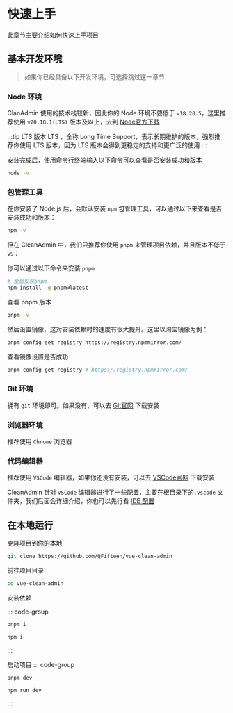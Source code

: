 # 快速上手

此章节主要介绍如何快速上手项目

## 基本开发环境

> 如果你已经具备以下开发环境，可选择跳过这一章节

### Node 环境

ClanAdmin 使用的技术栈较新，因此你的 Node 环境不要低于 `v18.20.5`，这里推荐使用 `v20.18.1(LTS)` 版本及以上，去到 [Node官方下载](https://nodejs.org/zh-cn/download)

:::tip LTS 版本
LTS ，全称 Long Time Support，表示长期维护的版本，强烈推荐你使用 LTS 版本，因为 LTS 版本会得到更稳定的支持和更广泛的使用
:::

安装完成后，使用命令行终端输入以下命令可以查看是否安装成功和版本

```bash
node -v
```

### 包管理工具

在你安装了 Node.js 后，会默认安装 `npm` 包管理工具，可以通过以下来查看是否安装成功和版本：

```bash
npm -v
```

但在 CleanAdmin 中，我们只推荐你使用 `pnpm` 来管理项目依赖，并且版本不低于 `v9`：

你可以通过以下命令来安装 `pnpm`

```bash
# 全局安装pnpm
npm install -g pnpm@latest
```

查看 pnpm 版本

```bash
pnpm -v
```

然后设置镜像，这对安装依赖时的速度有很大提升。这里以淘宝镜像为例：

```bash
pnpm config set registry https://registry.npmmirror.com/
```

查看镜像设置是否成功

```bash
pnpm config get registry # https://registry.npmmirror.com/
```

### Git 环境

拥有 `git` 环境即可。如果没有，可以去 [Git官网](https://git-scm.com/downloads) 下载安装

### 浏览器环境

推荐使用 `Chrome` 浏览器

### 代码编辑器

推荐使用 `VSCode` 编辑器，如果你还没有安装，可以去 [VSCode官网](https://code.visualstudio.com/Download) 下载安装

CleanAdmin 针对 `VSCode` 编辑器进行了一些配置，主要在根目录下的`.vscode` 文件夹，我们后面会详细介绍，你也可以先行看 [IDE 配置](./editor)

## 在本地运行

克隆项目到你的本地

```bash
git clone https://github.com/QFifteen/vue-clean-admin
```

前往项目目录

```bash
cd vue-clean-admin
```

安装依赖

::: code-group

```bash [pnpm]
pnpm i
```

```bash [npm]
npm i
```

:::

启动项目
::: code-group

```bash [pnpm]
pnpm dev
```

```bash [npm]
npm run dev
```

:::
